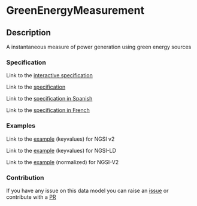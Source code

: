 # GreenEnergyMeasurement

## Description 

A instantaneous measure of power generation using green energy sources
### Specification

Link to the [interactive specification](https://swagger.lab.fiware.org/?url=https://smart-data-models.github.io/dataModel.GreenEnergy/GreenEnergyMeasurement/swagger.yaml)

Link to the [specification](https://github.com/smart-data-models/dataModel.GreenEnergy/blob/master/GreenEnergyMeasurement/doc/spec.md)

Link to the [specification in Spanish](https://github.com/smart-data-models/dataModel.GreenEnergy/blob/master/GreenEnergyMeasurement/doc/spec_ES.md)

Link to the [specification in French](https://github.com/smart-data-models/dataModel.GreenEnergy/blob/master/GreenEnergyMeasurement/doc/spec_FR.md)
### Examples

Link to the [example](https://smart-data-models.github.io/dataModel.GreenEnergy/GreenEnergyMeasurement/examples/example.json) (keyvalues) for NGSI v2

Link to the [example](https://smart-data-models.github.io/dataModel.GreenEnergy/GreenEnergyMeasurement/examples/example.jsonld) (keyvalues) for NGSI-LD

Link to the [example](https://smart-data-models.github.io/dataModel.GreenEnergy/GreenEnergyMeasurement/examples/example-normalized.json) (normalized) for NGSI-V2
### Contribution

 If you have any issue on this data model you can raise an [issue](https://github.com/smart-data-models/dataModel.GreenEnergy/issues)  or contribute with a [PR](https://github.com/smart-data-models/dataModel.GreenEnergy/pulls)